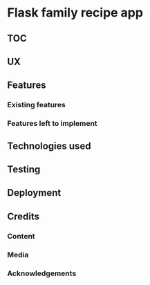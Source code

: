 # Flask family recipe app

## TOC

## UX

## Features

### Existing features

### Features left to implement

## Technologies used

## Testing

## Deployment

## Credits

### Content

### Media

### Acknowledgements
